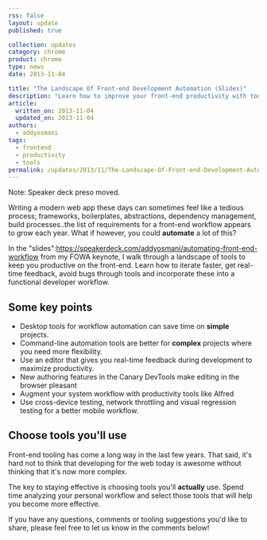 ```yaml
---
rss: false
layout: update
published: true

collection: updates
category: chrome
product: chrome
type: news
date: 2013-11-04

title: "The Landscape Of Front-end Development Automation (Slides)"
description: "Learn how to improve your front-end productivity with tools for workflow automation."
article:
  written_on: 2013-11-04
  updated_on: 2013-11-04
authors:
  - addyosmani
tags:
  - frontend
  - productivity
  - tools
permalink: /updates/2013/11/The-Landscape-Of-Front-end-Development-Automation-Slides.html
---
```

Note: Speaker deck preso moved.

Writing a modern web app these days can sometimes feel like a tedious process; frameworks, boilerplates, abstractions, dependency management, build processes..the list of requirements for a front-end workflow appears to grow each year. What if however, you could **automate** a lot of this? 

In the "slides":https://speakerdeck.com/addyosmani/automating-front-end-workflow from my FOWA keynote, I walk through a landscape of tools to keep you productive on the front-end. Learn how to iterate faster, get real-time feedback, avoid bugs through tools and incorporate these into a functional developer workflow. 

<h2>Some key points</h2>

* Desktop tools for workflow automation can save time on **simple** projects.
* Command-line automation tools are better for **complex** projects where you need more flexibility.
* Use an editor that gives you real-time feedback during development to maximize productivity.
* New authoring features in the Canary DevTools make editing in the browser pleasant
* Augment your system workflow with productivity tools like Alfred
* Use cross-device testing, network throttling and visual regression testing for a better mobile workflow.

<h2>Choose tools you'll use</h2>

Front-end tooling has come a long way in the last few years. That said, it's hard not to think that developing for the web today is awesome without thinking that it's now more complex. 

The key to staying effective is choosing tools you'll **actually** use. Spend time analyzing your personal workflow and select those tools that will help you become more effective.

If you have any questions, comments or tooling suggestions you'd like to share, please feel free to let us know in the comments below!